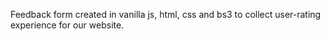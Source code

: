 Feedback form created in vanilla js, html, css and bs3 to collect user-rating experience for our website.
